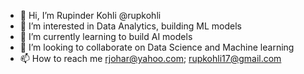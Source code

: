 - 👋 Hi, I’m Rupinder Kohli @rupkohli
- 👀 I’m interested in Data Analytics, building ML models
- 🌱 I’m currently learning to build AI models
- 💞️ I’m looking to collaborate on Data Science and Machine learning
- 📫 How to reach me rjohar@yahoo.com; rupkohli17@gmail.com

<!---
rupkohli/rupkohli is a ✨ special ✨ repository because its `README.md` (this file) appears on your GitHub profile.
You can click the Preview link to take a look at your changes.
--->
